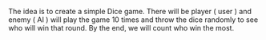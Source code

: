 The idea is to create a simple Dice game. There will be player ( user ) and enemy ( AI ) will play the game 10 times 
and throw the dice randomly to see who will win that round. By the end, we will count who win the most. 
